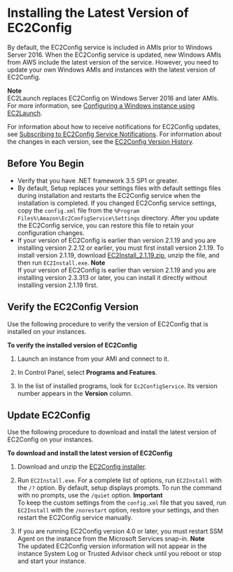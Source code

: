 # Installing the Latest Version of EC2Config<a name="UsingConfig_Install"></a>

By default, the EC2Config service is included in AMIs prior to Windows Server 2016\. When the EC2Config service is updated, new Windows AMIs from AWS include the latest version of the service\. However, you need to update your own Windows AMIs and instances with the latest version of EC2Config\.

**Note**  
EC2Launch replaces EC2Config on Windows Server 2016 and later AMIs\. For more information, see [Configuring a Windows instance using EC2Launch](ec2launch.md)\.

For information about how to receive notifications for EC2Config updates, see [Subscribing to EC2Config Service Notifications](ec2config-version-details.md#ec2-subscribe-notifications)\. For information about the changes in each version, see the [EC2Config Version History](ec2config-version-details.md)\.

## Before You Begin<a name="ec2config-prereqs"></a>
+ Verify that you have \.NET framework 3\.5 SP1 or greater\.
+ By default, Setup replaces your settings files with default settings files during installation and restarts the EC2Config service when the installation is completed\. If you changed EC2Config service settings, copy the `config.xml` file from the `%Program Files%\Amazon\Ec2ConfigService\Settings` directory\. After you update the EC2Config service, you can restore this file to retain your configuration changes\.
+ If your version of EC2Config is earlier than version 2\.1\.19 and you are installing version 2\.2\.12 or earlier, you must first install version 2\.1\.19\. To install version 2\.1\.19, download [EC2Install\_2\.1\.19\.zip](https://s3.amazonaws.com/ec2-downloads-windows/EC2Config/EC2Install_2.1.19.zip), unzip the file, and then run `EC2Install.exe`\.
**Note**  
If your version of EC2Config is earlier than version 2\.1\.19 and you are installing version 2\.3\.313 or later, you can install it directly without installing version 2\.1\.19 first\.

## Verify the EC2Config Version<a name="ec2config-verify-version"></a>

Use the following procedure to verify the version of EC2Config that is installed on your instances\.

**To verify the installed version of EC2Config**

1. Launch an instance from your AMI and connect to it\.

1. In Control Panel, select **Programs and Features**\.

1. In the list of installed programs, look for `Ec2ConfigService`\. Its version number appears in the **Version** column\.

## Update EC2Config<a name="ec2config-update-version"></a>

Use the following procedure to download and install the latest version of EC2Config on your instances\.

**To download and install the latest version of EC2Config**

1. Download and unzip the [EC2Config installer](https://s3.amazonaws.com/ec2-downloads-windows/EC2Config/EC2Install.zip)\.

1. Run `EC2Install.exe`\. For a complete list of options, run `EC2Install` with the `/?` option\. By default, setup displays prompts\. To run the command with no prompts, use the `/quiet` option\.
**Important**  
To keep the custom settings from the `config.xml` file that you saved, run `EC2Install` with the `/norestart` option, restore your settings, and then restart the EC2Config service manually\.

1. If you are running EC2Config version 4\.0 or later, you must restart SSM Agent on the instance from the Microsoft Services snap\-in\.
**Note**  
The updated EC2Config version information will not appear in the instance System Log or Trusted Advisor check until you reboot or stop and start your instance\.